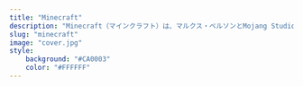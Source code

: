 ```yaml
---
title: "Minecraft"
description: "Minecraft（マインクラフト）は、マルクス・ペルソンとMojang Studiosの社員がJavaを用いて開発したサンドボックスビデオゲームである。"
slug: "minecraft"
image: "cover.jpg"
style:
    background: "#CA0003"
    color: "#FFFFFF"
---
```

